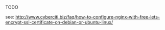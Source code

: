 TODO

see:  http://www.cyberciti.biz/faq/how-to-configure-nginx-with-free-lets-encrypt-ssl-certificate-on-debian-or-ubuntu-linux/